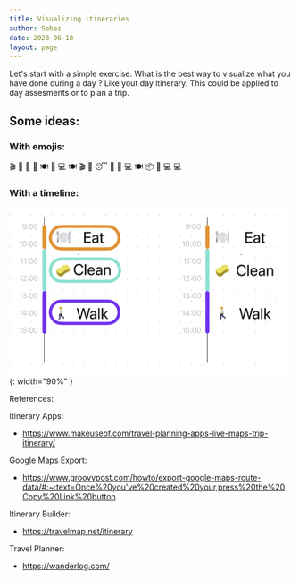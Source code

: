 ```yaml
---
title: Visualizing itineraries
author: Sebas
date: 2023-06-18
layout: page
---
```


Let's start with a simple exercise. What is the best way to visualize what you have done during a day ? Like yout day itinerary. This could be applied to day assesments or to plan a trip. 

## Some ideas:

### With emojis:

🎬
🚶
🛒
🚶
🍽️
🧽
💻
🍽️
🎬
🚶
😴
🚶
🛒
💻
🍽️
📦
🧽
💻
💻

### With a timeline:

![](assets/images/2023-06-19-visualizing-itineraries-img/image_timeline.png){: width="90%" }

References:

Itinerary Apps: 
- https://www.makeuseof.com/travel-planning-apps-live-maps-trip-itinerary/

Google Maps Export: 
- https://www.groovypost.com/howto/export-google-maps-route-data/#:~:text=Once%20you've%20created%20your,press%20the%20Copy%20Link%20button. 

Itinerary Builder:
- https://travelmap.net/itinerary 

Travel Planner: 
- https://wanderlog.com/
